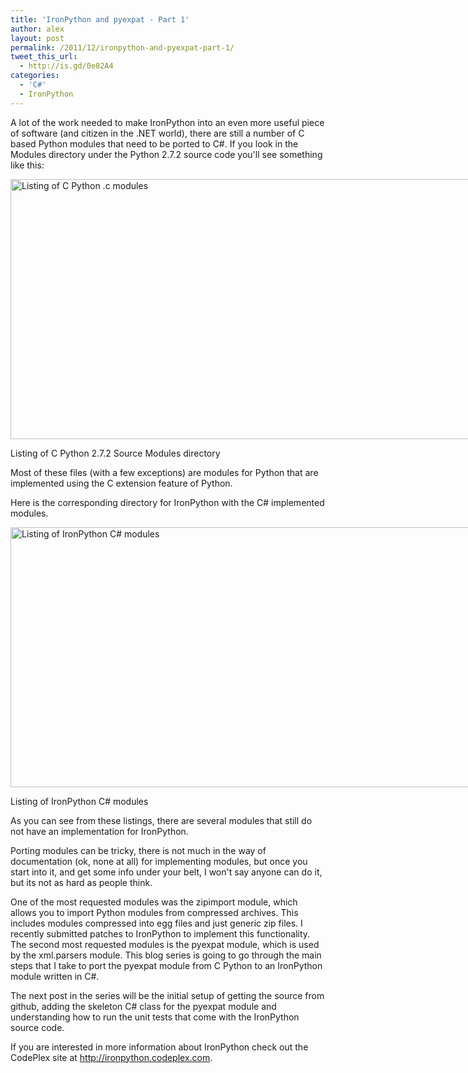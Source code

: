 ```yaml
---
title: 'IronPython and pyexpat - Part 1'
author: alex
layout: post
permalink: /2011/12/ironpython-and-pyexpat-part-1/
tweet_this_url:
  - http://is.gd/0e82A4
categories:
  - 'C#'
  - IronPython
---
```

A lot of the work needed to make IronPython into an even more useful piece of software (and citizen in the .NET world), there are still a number of C based Python modules that need to be ported to C#. If you look in the Modules directory under the Python 2.7.2 source code you'll see something like this:

<div id="attachment_72" class="wp-caption aligncenter" style="width: 907px">
  <a href="http://earl-of-code.com/wp-content/uploads/2011/12/cpython_modules_list.png"><img class="size-full wp-image-72" title="C Python Modules listing" src="http://earl-of-code.com/wp-content/uploads/2011/12/cpython_modules_list.png" alt="Listing of C Python .c modules" width="897" height="416" /></a>
  
  <p class="wp-caption-text">
    Listing of C Python 2.7.2 Source Modules directory
  </p>
</div>

Most of these files (with a few exceptions) are modules for Python that are implemented using the C extension feature of Python.

Here is the corresponding directory for IronPython with the C# implemented modules.

<div id="attachment_73" class="wp-caption aligncenter" style="width: 907px">
  <a href="http://earl-of-code.com/wp-content/uploads/2011/12/ironpython_modules_list.png"><img class="size-full wp-image-73" title="IronPython Modules List" src="http://earl-of-code.com/wp-content/uploads/2011/12/ironpython_modules_list.png" alt="Listing of IronPython C# modules" width="897" height="416" /></a>
  
  <p class="wp-caption-text">
    Listing of IronPython C# modules
  </p>
</div>

As you can see from these listings, there are several modules that still do not have an implementation for IronPython.

Porting modules can be tricky, there is not much in the way of documentation (ok, none at all) for implementing modules, but once you start into it, and get some info under your belt, I won't say anyone can do it, but its not as hard as people think.

One of the most requested modules was the zipimport module, which allows you to import Python modules from compressed archives. This includes modules compressed into egg files and just generic zip files. I recently submitted patches to IronPython to implement this functionality. The second most requested modules is the pyexpat module, which is used by the xml.parsers module. This blog series is going to go through the main steps that I take to port the pyexpat module from C Python to an IronPython module written in C#.

The next post in the series will be the initial setup of getting the source from github, adding the skeleton C# class for the pyexpat module and understanding how to run the unit tests that come with the IronPython source code.

If you are interested in more information about IronPython check out the CodePlex site at http://ironpython.codeplex.com.


